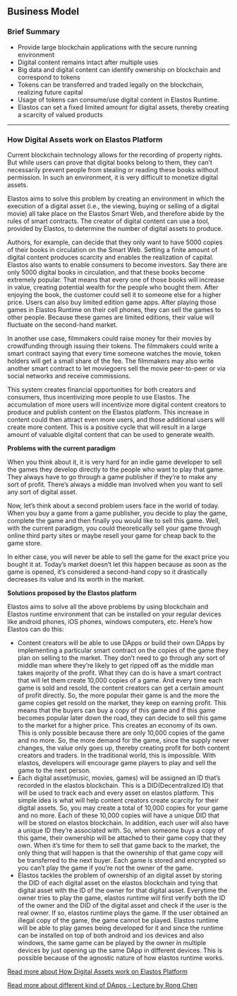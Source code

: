 ## Business Model

### Brief Summary

* Provide large blockchain applications with the secure running environment
* Digital content remains intact after multiple uses
* Big data and digital content can identify ownership on blockchain and correspond to tokens
* Tokens can be transferred and traded legally on the blockchain, realizing future capital
* Usage of tokens can consume/use digital content in Elastos Runtime.
* Elastos can set a fixed limited amount for digital assets, thereby creating a scarcity of valued products

---

### How Digital Assets work on Elastos Platform

Current blockchain technology allows for the recording of property rights. But while users can prove that digital books belong to them, they can’t necessarily prevent people from stealing or reading these books without permission. In such an environment, it is very difficult to monetize digital assets. 

Elastos aims to solve this problem by creating an environment in which the execution of a digital asset (i.e., the viewing, buying or selling of a digital movie) all take place on the Elastos Smart Web, and therefore abide by the rules of smart contracts. The creator of digital content can use a tool, provided by Elastos, to determine the number of digital assets to produce. 

Authors, for example, can decide that they only want to have 5000 copies of their books in circulation on the Smart Web. Setting a finite amount of digital content produces scarcity and enables the realization of capital. Elastos also wants to enable consumers to become investors. Say there are only 5000 digital books in circulation, and that these books become extremely popular. That means that every one of those books will increase in value, creating potential wealth for the people who bought them. After enjoying the book, the customer could sell it to someone else for a higher price. Users can also buy limited edition game apps. After playing those games in Elastos Runtime on their cell phones, they can sell the games to other people. Because these games are limited editions, their value will fluctuate on the second-hand market. 

In another use case, filmmakers could raise money for their movies by crowdfunding through issuing their tokens. The filmmakers could write a smart contract saying that every time someone watches the movie, token holders will get a small share of the fee. The filmmakers may also write another smart contract to let moviegoers sell the movie peer-to-peer or via social networks and receive commissions. 

This system creates financial opportunities for both creators and consumers, thus incentivizing more people to use Elastos. The accumulation of more users will incentivize more digital content creators to produce and publish content on the Elastos platform. This increase in content could then attract even more users, and those additional users will create more content. This is a positive cycle that will result in a large amount of valuable digital content that can be used to generate wealth.

**Problems with the current paradigm**

When you think about it, it is very hard for an indie game developer to sell the games they develop directly to the people who want to play that game. They always have to go through a game publisher if they’re to make any sort of profit. There’s always a middle man involved when you want to sell any sort of digital asset. 

Now, let’s think about a second problem users face in the world of today. When you buy a game from a game publisher, you decide to play the game, complete the game and then finally you would like to sell this game. Well, with the current paradigm, you could theoretically sell your game through online third party sites or maybe resell your game for cheap back to the game store. 

In either case, you will never be able to sell the game for the exact price you bought it at. Today’s market doesn’t let this happen because as soon as the game is opened, it’s considered a second-hand copy so it drastically decreases its value and its worth in the market. 

**Solutions proposed by the Elastos platform**

Elastos aims to solve all the above problems by using blockchain and Elastos runtime environment that can be installed on your regular devices like android phones, iOS phones, windows computers, etc. Here’s how Elastos can do this:

* Content creators will be able to use DApps or build their own DApps by implementing a particular smart contract on the copies of the game they plan on selling to the market. They don’t need to go through any sort of middle man where they’re likely to get ripped off as the middle man takes majority of the profit. What they can do is have a smart contract that will let them create 10,000 copies of a game. And every time each game is sold and resold, the content creators can get a certain amount of profit directly. So, the more popular their game is and the more the game copies get resold on the market, they keep on earning profit. This means that the buyers can buy a copy of this game and if this game becomes popular later down the road, they can decide to sell this game to the market for a higher price. This creates an economy of its own. This is only possible because there are only 10,000 copies of the game and no more. So, the more demand for the game, since the supply never changes, the value only goes up, thereby creating profit for both content creators and traders. In the traditional world, this is impossible. With elastos, developers will encourage game players to play and sell the game to the next person.
* Each digital asset(music, movies, games) will be assigned an ID that’s recorded in the elastos blockchain. This is a DID(Decentralized ID) that will be used to track each and every asset on elastos platform. This simple idea is what will help content creators create scarcity for their digital assets. So, you may create a total of 10,000 copies for your game and no more. Each of these 10,000 copies will have a unique DID that will be stored on elastos blockchain. In addition, each user will also have a unique ID they’re associated with. So, when someone buys a copy of this game, their ownership will be attached to their game copy that they own. When it’s time for them to sell that game back to the market, the only thing that will happen is that the ownership of that game copy will be transferred to the next buyer. Each game is stored and encrypted so you can’t play the game if you’re not the owner of the game.
* Elastos tackles the problem of ownership of an digital asset by storing the DID of each digital asset on the elastos blockchain and tying that digital asset with the ID of the owner for that digital asset. Everytime the owner tries to play the game, elastos runtime will first verify both the ID of the owner and the DID of the digital asset and check if the user is the real owner. If so, elastos runtime plays the game. If the user obtained an illegal copy of the game, the game cannot be played. Elastos runtime will be able to play games being developed for it and since the runtime can be installed on top of both android and ios devices and also windows, the same game can be played by the owner in multiple devices by just opening up the same DApp in different devices. This is possible because of the agnostic nature of how elastos runtime works.

[Read more about How Digital Assets work on Elastos Platform](https://medium.com/elastos/how-digital-assets-work-on-elastos-platform-98a2bb8f1dd8)

[Read more about different kind of DApps - Lecture by Rong Chen](https://medium.com/elastos/rong-chens-speech-at-the-elastos-and-bit-game-meetup-171a1b8f3e85)